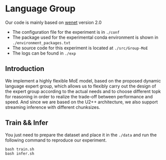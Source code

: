 # Language Group
Our code is mainly based on [wenet](https://github.com/wenet-e2e/wenet) version 2.0

- The configuration file for the experiment is in `./conf`
- The package used for the experimental conda environment is shown in `./environment_packages.txt`
- The source code for this experiment is located at `./src/Group-MoE`
- The logs can be found in `./exp`

## Introduction
We implement a highly flexible MoE model, based on the proposed dynamic language expert group, which allows us to flexibly carry out the design of the expert group according to the actual needs and to choose different topk for reasoning in order to realize the trade-off between performance and speed. And since we are based on the U2++ architecture, we also support streaming inference with different chunksizes.
## Train && Infer
You just need to prepare the dataset and place it in the `./data` and run the following command to reproduce our experiment.
```
bash train.sh
bash infer.sh
```
